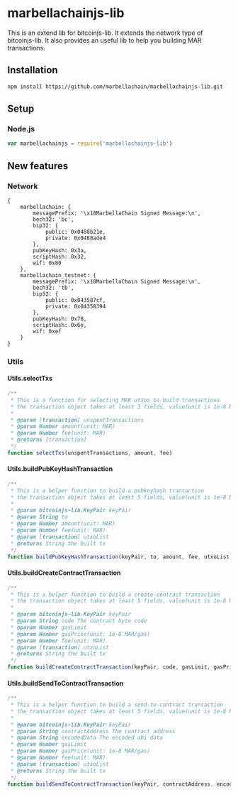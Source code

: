 # marbellachainjs-lib
This is an extend lib for bitcoinjs-lib.
It extends the network type of bitcoinjs-lib.
It also provides an useful lib to help you building MAR transactions.

## Installation
``` bash
npm install https://github.com/marbellachain/marbellachainjs-lib.git
```

## Setup
### Node.js
``` javascript
var marbellachainjs = require('marbellachainjs-lib')
```

## New features
### Network
```
{
    marbellachain: {
        messagePrefix: '\x18MarbellaChain Signed Message:\n',
        bech32: 'bc',
        bip32: {
            public: 0x0488b21e,
            private: 0x0488ade4
        },
        pubKeyHash: 0x3a,
        scriptHash: 0x32,
        wif: 0x80
    },
    marbellachain_testnet: {
        messagePrefix: '\x18MarbellaChain Signed Message:\n',
        bech32: 'tb',
        bip32: {
            public: 0x043587cf,
            private: 0x04358394
        },
        pubKeyHash: 0x78,
        scriptHash: 0x6e,
        wif: 0xef
    }
}

```

### Utils
#### Utils.selectTxs
```javascript
/**
 * This is a function for selecting MAR utxos to build transactions
 * the transaction object takes at least 3 fields, value(unit is 1e-8 MAR) , confirmations and isStake
 *
 * @param [transaction] unspentTransactions
 * @param Number amount(unit: MAR)
 * @param Number fee(unit: MAR)
 * @returns [transaction]
 */
function selectTxs(unspentTransactions, amount, fee)
```
#### Utils.buildPubKeyHashTransaction
```javascript
/**
 * This is a helper function to build a pubkeyhash transaction
 * the transaction object takes at least 5 fields, value(unit is 1e-8 MAR), confirmations, isStake, hash and pos
 *
 * @param bitcoinjs-lib.KeyPair keyPair
 * @param String to
 * @param Number amount(unit: MAR)
 * @param Number fee(unit: MAR)
 * @param [transaction] utxoList
 * @returns String the built tx
 */
function buildPubKeyHashTransaction(keyPair, to, amount, fee, utxoList)
```
#### Utils.buildCreateContractTransaction
```javascript
/**
 * This is a helper function to build a create-contract transaction
 * the transaction object takes at least 5 fields, value(unit is 1e-8 MAR), confirmations, isStake, hash and pos
 *
 * @param bitcoinjs-lib.KeyPair keyPair
 * @param String code The contract byte code
 * @param Number gasLimit
 * @param Number gasPrice(unit: 1e-8 MAR/gas)
 * @param Number fee(unit: MAR)
 * @param [transaction] utxoList
 * @returns String the built tx
 */
function buildCreateContractTransaction(keyPair, code, gasLimit, gasPrice, fee, utxoList)
```
#### Utils.buildSendToContractTransaction
```javascript
/**
 * This is a helper function to build a send-to-contract transaction
 * the transaction object takes at least 5 fields, value(unit is 1e-8 MAR), confirmations, isStake, hash and pos
 *
 * @param bitcoinjs-lib.KeyPair keyPair
 * @param String contractAddress The contract address
 * @param String encodedData The encoded abi data
 * @param Number gasLimit
 * @param Number gasPrice(unit: 1e-8 MAR/gas)
 * @param Number fee(unit: MAR)
 * @param [transaction] utxoList
 * @returns String the built tx
 */
function buildSendToContractTransaction(keyPair, contractAddress, encodedData, gasLimit, gasPrice, fee, utxoList)
```
